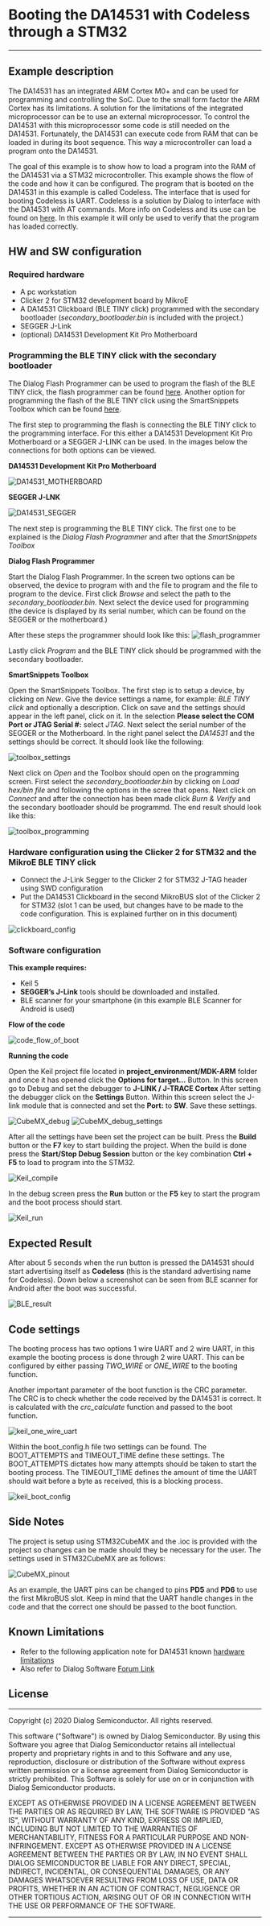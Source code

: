 
# Booting the DA14531 with Codeless through a STM32

---

## Example description

The DA14531 has an integrated ARM Cortex M0+ and can be used for programming and controlling the SoC. Due to the small form factor the ARM Cortex has its limitations. A solution for the limitations of the integrated microprocessor can be to use an external microprocessor. To control the DA14531 with this microprocessor some code is still needed on the DA14531. Fortunately, the DA14531 can execute code from RAM that can be loaded in during its boot sequence. This way a microcontroller can load a program onto the DA14531.

The goal of this example is to show how to load a program into the RAM of the DA14531 via a STM32 microcontroller. This example shows the flow of the code and how it can be configured. The program that is booted on the DA14531 in this example is called Codeless. The interface that is used for booting Codeless is UART. Codeless is a solution by Dialog to interface with the DA14531 with AT commands. More info on Codeless and its use can be found on [here](https://www.dialog-semiconductor.com/products/smartbond-codeless-commands). In this example it will only be used to verify that the program has loaded correctly.

## HW and SW configuration

### Required hardware

- A pc workstation
- Clicker 2 for STM32 development board by MikroE
- A DA14531 Clickboard (BLE TINY click) programmed with the secondary bootloader (*secondary_bootloader.bin* is included with the project.)
- SEGGER J-Link
- (optional) DA14531 Development Kit Pro Motherboard

### Programming the BLE TINY click with the secondary bootloader

The Dialog Flash Programmer can be used to program the flash of the BLE TINY click, the flash programmer can be found [here](https://www.dialog-semiconductor.com/sites/default/files/smartbondflashprogrammer_v1.0.4.2972_windows.zip). Another option for programming the flash of the BLE TINY click using the SmartSnippets Toolbox which can be found [here](https://www.dialog-semiconductor.com/sites/default/files/smartsnippets_toolbox_v5.0.14.3080_windows.msi.zip).

The first step to programming the flash is connecting the BLE TINY click to the programming interface. For this either a DA14531 Development Kit Pro Motherboard or a SEGGER J-LINK can be used. In the images below the connections for both options can be viewed.

**DA14531 Development Kit Pro Motherboard**

![DA14531_MOTHERBOARD](assets/bootloader_programming_motherboard.png)

**SEGGER J-LNK**

![DA14531_SEGGER](assets/bootloader_programming_segger.png)

The next step is programming the BLE TINY click. The first one to be explained is the _Dialog Flash Programmer_ and after that the _SmartSnippets Toolbox_

**Dialog Flash Programmer**

Start the Dialog Flash Programmer. In the screen two options can be observed, the device to program with and the file to program and the file to program to the device. First click _Browse_ and select the path to the _secondary\_bootloader.bin_. Next select the device used for programming (the device is displayed by its serial number, which can be found on the SEGGER or the motherboard.)

After these steps the programmer should look like this:
![flash_programmer](assets/flash_programmer.png)

Lastly click _Program_ and the BLE TINY click should be programmed with the secondary bootloader.

**SmartSnippets Toolbox**

Open the SmartSnippets Toolbox. The first step is to setup a device, by clicking on _New_. Give the device settings a name, for example: _BLE TINY click_ and optionally a description. Click on save and the settings should appear in the left panel, click on it. In the selection **Please select the COM Port or JTAG Serial #:** select _JTAG_. Next select the serial number of the SEGGER or the Motherboard. In the right panel select the _DA14531_ and the settings should be correct. It should look like the following:

![toolbox_settings](assets/toolbox_settings.png)

Next click on _Open_ and the Toolbox should open on the programming screen. First select the _secondary\_bootloader.bin_ by clicking on _Load hex/bin file_ and following the options in the scree that opens. Next click on _Connect_ and after the connection has been made click _Burn & Verify_ and the secondary bootloader should be programmd. The end result should look like this:

![toolbox_programming](assets/toolbox_program.png)

### Hardware configuration using the Clicker 2 for STM32 and the MikroE BLE TINY click

- Connect the J-Link Segger to the Clicker 2 for STM32 J-TAG header using SWD configuration
- Put the DA14531 Clickboard in the second MikroBUS slot of the Clicker 2 for STM32 (slot 1 can be used, but changes have to be made to the code configuration. This is explained further on in this document)

![clickboard_config](assets/clickboard.png)

### Software configuration

**This example requires:**

- Keil 5
- **SEGGER’s J-Link** tools should be downloaded and installed.
- BLE scanner for your smartphone (in this example BLE Scanner for Android is used)

**Flow of the code**

![code_flow_of_boot](assets/boot_flow.png)

**Running the code**

Open the Keil project file located in **project_environment/MDK-ARM** folder and once it has opened click the **Options for target...** Button. In this screen go to Debug and set the debugger to **J-LINK / J-TRACE Cortex**
After setting the debugger click on the **Settings** Button. Within this screen select the J-link module that is connected and set the **Port:** to **SW**. Save these settings.

![CubeMX_debug](assets/debug.png)
![CubeMX_debug_settings](assets/debug_settings.png)

After all the settings have been set the project can be built. Press the **Build** button or the **F7** key to start building the project.
When the build is done press the **Start/Stop Debug Session** button or the key combination **Ctrl + F5** to load to program into the STM32.

![Keil_compile](assets/compile.png)

In the debug screen press the **Run** button or the **F5** key to start the program and the boot process should start.

![Keil_run](assets/run.png)

## Expected Result

After about 5 seconds when the run button is pressed the DA14531 should start advertising itself as **Codeless** (this is the standard advertising name for Codeless). Down below a screenshot can be seen from BLE scanner for Android after the boot was successful.

![BLE_result](assets/result.png)

## Code settings

The booting process has two options 1 wire UART and 2 wire UART, in this example the booting process is done through 2 wire UART. This can be configured by either passing _TWO\_WIRE_ or _ONE\_WIRE_ to the booting function.

Another important parameter of the boot function is the CRC parameter. The CRC is to check whether the code received by the DA14531 is correct. It is calculated with the _crc_calculate_ function and passed to the boot function.

![keil_one_wire_uart](assets/uart_config.png)

Within the boot_config.h file two settings can be found. The BOOT_ATTEMPTS and TIMEOUT_TIME define these settings. The BOOT_ATTEMPTS dictates how many attempts should be taken to start the booting process. The TIMEOUT_TIME defines the amount of time the UART should wait before a byte as received, this is a blocking process.

![keil_boot_config](assets/boot.png)

## Side Notes

The project is setup using STM32CubeMX and the .ioc is provided with the project so changes can be made should they be necessary for the user. The settings used in STM32CubeMX are as follows:

![CubeMX_pinout](assets/pinout.png)

As an example, the UART pins can be changed to pins **PD5** and **PD6** to use the first MikroBUS slot. Keep in mind that the UART handle changes in the code and that the correct one should be passed to the boot function.

## Known Limitations

- Refer to the following application note for DA14531 known [hardware limitations](https://www.dialog-semiconductor.com/da14531_HW_Limitation)
- Also refer to Dialog Software [Forum Link](https://support.dialog-semiconductor.com/forum)

## License

**************************************************************************************

 Copyright (c) 2020 Dialog Semiconductor. All rights reserved.

 This software ("Software") is owned by Dialog Semiconductor. By using this Software
 you agree that Dialog Semiconductor retains all intellectual property and proprietary
 rights in and to this Software and any use, reproduction, disclosure or distribution
 of the Software without express written permission or a license agreement from Dialog
 Semiconductor is strictly prohibited. This Software is solely for use on or in
 conjunction with Dialog Semiconductor products.

 EXCEPT AS OTHERWISE PROVIDED IN A LICENSE AGREEMENT BETWEEN THE PARTIES OR AS
 REQUIRED BY LAW, THE SOFTWARE IS PROVIDED "AS IS", WITHOUT WARRANTY OF ANY KIND,
 EXPRESS OR IMPLIED, INCLUDING BUT NOT LIMITED TO THE WARRANTIES OF MERCHANTABILITY,
 FITNESS FOR A PARTICULAR PURPOSE AND NON-INFRINGEMENT. EXCEPT AS OTHERWISE PROVIDED
 IN A LICENSE AGREEMENT BETWEEN THE PARTIES OR BY LAW, IN NO EVENT SHALL DIALOG
 SEMICONDUCTOR BE LIABLE FOR ANY DIRECT, SPECIAL, INDIRECT, INCIDENTAL, OR
 CONSEQUENTIAL DAMAGES, OR ANY DAMAGES WHATSOEVER RESULTING FROM LOSS OF USE, DATA OR
 PROFITS, WHETHER IN AN ACTION OF CONTRACT, NEGLIGENCE OR OTHER TORTIOUS ACTION,
 ARISING OUT OF OR IN CONNECTION WITH THE USE OR PERFORMANCE OF THE SOFTWARE.

**************************************************************************************

